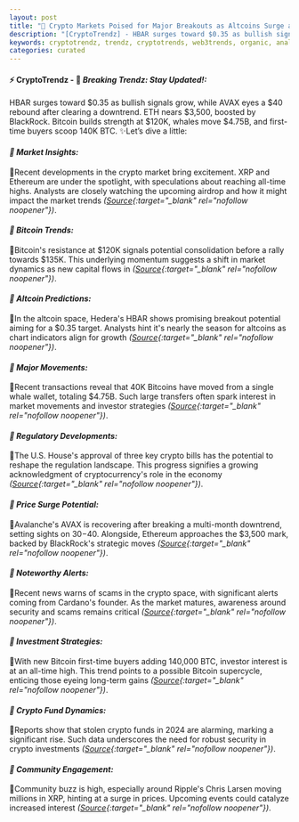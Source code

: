 ```yaml
---
layout: post
title: "🌅 Crypto Markets Poised for Major Breakouts as Altcoins Surge and Bitcoin Stalls"
description: "[CryptoTrendz] - HBAR surges toward $0.35 as bullish signals grow, while AVAX eyes a $40 rebound after clearing a downtrend. ETH nears $3,500, boosted by BlackRock. Bitcoin builds strength at $120K, whales move $4.75B, and first-time buyers scoop 140K BTC."
keywords: cryptotrendz, trendz, cryptotrends, web3trends, organic, analyst, XRP, Cardano, Bitcoin, Crypto, Ethereum, Bank, Trump, BTC, Altcoin
categories: curated
---
```


#### ⚡ CryptoTrendz - 📌 *Breaking Trendz: Stay Updated!:*

HBAR surges toward $0.35 as bullish signals grow, while AVAX eyes a $40 rebound after clearing a downtrend. ETH nears $3,500, boosted by BlackRock. Bitcoin builds strength at $120K, whales move $4.75B, and first-time buyers scoop 140K BTC. ✨Let’s dive a little:


#### *🔖  Market Insights:*  

🔹Recent developments in the crypto market bring excitement. XRP and Ethereum are under the spotlight, with speculations about reaching all-time highs. Analysts are closely watching the upcoming airdrop and how it might impact the market trends *([Source](https://s.avyag.com/29gd){:target="_blank" rel="nofollow noopener"})*.  

#### *🔖  Bitcoin Trends:*  

🔹Bitcoin's resistance at $120K signals potential consolidation before a rally towards $135K. This underlying momentum suggests a shift in market dynamics as new capital flows in *([Source](https://s.avyag.com/uifa){:target="_blank" rel="nofollow noopener"})*.  

#### *🔖  Altcoin Predictions:*  

🔹In the altcoin space, Hedera's HBAR shows promising breakout potential aiming for a $0.35 target. Analysts hint it's nearly the season for altcoins as chart indicators align for growth *([Source](https://s.avyag.com/2526){:target="_blank" rel="nofollow noopener"})*.  

#### *🔖  Major Movements:*  

🔹Recent transactions reveal that 40K Bitcoins have moved from a single whale wallet, totaling $4.75B. Such large transfers often spark interest in market movements and investor strategies *([Source](https://s.avyag.com/smck){:target="_blank" rel="nofollow noopener"})*.  

#### *🔖  Regulatory Developments:*  

🔹The U.S. House's approval of three key crypto bills has the potential to reshape the regulation landscape. This progress signifies a growing acknowledgment of cryptocurrency's role in the economy *([Source](https://s.avyag.com/x0jr){:target="_blank" rel="nofollow noopener"})*.  

#### *🔖  Price Surge Potential:*  

🔹Avalanche's AVAX is recovering after breaking a multi-month downtrend, setting sights on $30-$40. Alongside, Ethereum approaches the $3,500 mark, backed by BlackRock's strategic moves *([Source](https://s.avyag.com/yty1){:target="_blank" rel="nofollow noopener"})*.  

#### *🔖  Noteworthy Alerts:*  

🔹Recent news warns of scams in the crypto space, with significant alerts coming from Cardano's founder. As the market matures, awareness around security and scams remains critical *([Source](https://s.avyag.com/5zp5){:target="_blank" rel="nofollow noopener"})*.  

#### *🔖  Investment Strategies:*  

🔹With new Bitcoin first-time buyers adding 140,000 BTC, investor interest is at an all-time high. This trend points to a possible Bitcoin supercycle, enticing those eyeing long-term gains *([Source](https://s.avyag.com/yd7p){:target="_blank" rel="nofollow noopener"})*.  

#### *🔖  Crypto Fund Dynamics:*  

🔹Reports show that stolen crypto funds in 2024 are alarming, marking a significant rise. Such data underscores the need for robust security in crypto investments *([Source](https://s.avyag.com/r0zk){:target="_blank" rel="nofollow noopener"})*.  

#### *🔖  Community Engagement:*  

🔹Community buzz is high, especially around Ripple's Chris Larsen moving millions in XRP, hinting at a surge in prices. Upcoming events could catalyze increased interest *([Source](https://s.avyag.com/ig3y){:target="_blank" rel="nofollow noopener"})*.